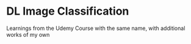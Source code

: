 # DL Image Classification
Learnings from the Udemy Course with the same name, with additional works of my own
